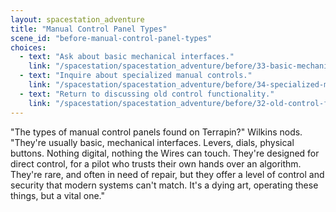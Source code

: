 ```yaml
---
layout: spacestation_adventure
title: "Manual Control Panel Types"
scene_id: "before-manual-control-panel-types"
choices:
  - text: "Ask about basic mechanical interfaces."
    link: "/spacestation/spacestation_adventure/before/33-basic-mechanical-interfaces"
  - text: "Inquire about specialized manual controls."
    link: "/spacestation/spacestation_adventure/before/34-specialized-manual-controls"
  - text: "Return to discussing old control functionality."
    link: "/spacestation/spacestation_adventure/before/32-old-control-functionality"
---
```


"The types of manual control panels found on Terrapin?" Wilkins nods. "They're usually basic, mechanical interfaces. Levers, dials, physical buttons. Nothing digital, nothing the Wires can touch. They're designed for direct control, for a pilot who trusts their own hands over an algorithm. They're rare, and often in need of repair, but they offer a level of control and security that modern systems can't match. It's a dying art, operating these things, but a vital one."
